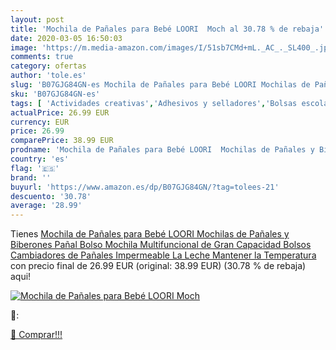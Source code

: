 ```yaml
---
layout: post
title: 'Mochila de Pañales para Bebé LOORI  Moch al 30.78 % de rebaja'
date: 2020-03-05 16:50:03
image: 'https://m.media-amazon.com/images/I/51sb7CMd+mL._AC_._SL400_.jpg'
comments: true
category: ofertas
author: 'tole.es'
slug: 'B07GJG84GN-es Mochila de Pañales para Bebé LOORI Mochilas de Pañales y...'
sku: 'B07GJG84GN-es'
tags: [ 'Actividades creativas','Adhesivos y selladores','Bolsas escolares','Bricolaje y herramientas','Cuchillos de cocina','Equipaje','Ferretería','Hogar y cocina','Juegos de cuchillos de cocina','Juguetes','Juguetes y juegos','Lápices de colores para niños','Material de escritura y dibujo para niños','Mochilas, estuches y sets escolares','Pegamentos instantáneos','Utensilios de cocina','mochila', ]
actualPrice: 26.99 EUR
currency: EUR
price: 26.99
comparePrice: 38.99 EUR
prodname: 'Mochila de Pañales para Bebé LOORI  Mochilas de Pañales y Biberones  Pañal Bolso Mochila Multifuncional de Gran Capacidad  Bolsos Cambiadores de Pañales  Impermeable  La Leche Mantener la Temperatura'
country: 'es'
flag: '🇪🇸'
brand: ''
buyurl: 'https://www.amazon.es/dp/B07GJG84GN/?tag=tolees-21'
descuento: '30.78'
average: '28.99'
---
```


Tienes [Mochila de Pañales para Bebé LOORI  Mochilas de Pañales y Biberones  Pañal Bolso Mochila Multifuncional de Gran Capacidad  Bolsos Cambiadores de Pañales  Impermeable  La Leche Mantener la Temperatura](https://www.amazon.es/dp/B07GJG84GN/?tag=tolees-21) con precio final de  26.99 EUR (original: 38.99 EUR) (30.78 %  de rebaja) aqui!

[![Mochila de Pañales para Bebé LOORI  Moch](https://m.media-amazon.com/images/I/51sb7CMd+mL._AC_._SL400_.jpg)](https://www.amazon.es/dp/B07GJG84GN/?tag=tolees-21)

🔎:


[🛒 Comprar!!!](https://www.amazon.es/dp/B07GJG84GN/?tag=tolees-21)
